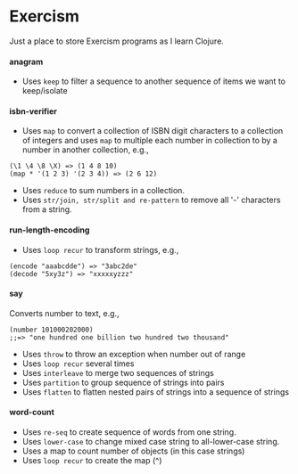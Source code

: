 # Exercism

Just a place to store Exercism programs as I learn Clojure.

#### anagram
- Uses ```keep``` to filter a sequence to another sequence of items we want to
keep/isolate

#### isbn-verifier
- Uses ```map``` to convert a collection of ISBN digit characters to a collection of integers
and uses ```map``` to multiple each number in collection to by a number in another
collection, e.g.,
```
(\1 \4 \8 \X) => (1 4 8 10)
(map * '(1 2 3) '(2 3 4)) => (2 6 12)
```
- Uses ```reduce``` to sum numbers in a collection.
- Uses ```str/join, str/split and re-pattern``` to remove all '-' characters from a string.


#### run-length-encoding
- Uses ```loop recur``` to transform strings, e.g.,
```
(encode "aaabcdde") => "3abc2de"
(decode "5xy3z") => "xxxxxyzzz"
```

#### say
Converts number to text, e.g.,
```
(number 101000202000)
;;=> "one hundred one billion two hundred two thousand"
```
- Uses ```throw``` to throw an exception when number out of range
- Uses ```loop recur``` several times
- Uses ```interleave``` to merge two sequences of strings
- Uses ```partition``` to group sequence of strings into pairs
- Uses ```flatten``` to flatten nested pairs of strings into a sequence of strings

#### word-count
- Uses ```re-seq``` to create sequence of words from one string.
- Uses ```lower-case``` to change mixed case string to all-lower-case string.
- Uses a map to count number of objects (in this case strings)
- Uses ```loop recur``` to create the map (^)
